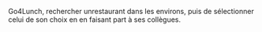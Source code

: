 Go4Lunch, rechercher unrestaurant dans les environs, puis de sélectionner celui de son choix en en
faisant part à ses collègues.

